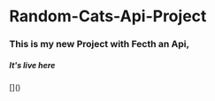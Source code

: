 # Random-Cats-Api-Project
<h3>This is my new Project with Fecth an Api,  </h3>
<h5>It's live here </h5>[]()

